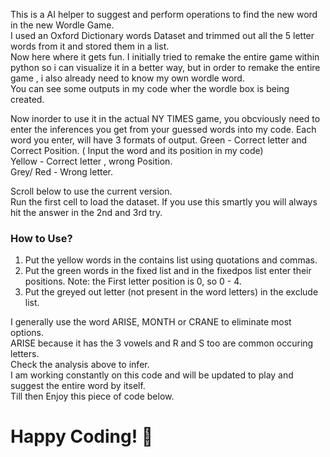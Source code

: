 This is a AI helper to suggest and perform operations to find the new word in the new Wordle Game.  
I used an Oxford Dictionary words Dataset and trimmed out all the 5 letter words from it and stored them in a list.  
Now here where it gets fun.
I initially tried to remake the entire game within python so i can visualize it in a better way, but in order to remake the entire game , i also already need to know my own wordle word.    
You can see some outputs in my code wher the wordle box is being created.

Now inorder to use it in the actual NY TIMES game, you obcviously need to enter the inferences you get from your guessed words into my code.
Each word you enter, will have 3 formats of output.
Green - Correct letter and Correct Position. ( Input the word and its position in my code)   
Yellow - Correct letter , wrong Position.    
Grey/ Red - Wrong letter.   


Scroll below to use the current version.   
Run the first cell to load the dataset.
If you use this smartly you will always hit the answer in the 2nd and  3rd try.  

### How to Use?  
1. Put the yellow words in the contains list using quotations and commas.   
2. Put the green words in the fixed list and in the fixedpos list enter their positions. Note: the First letter position is 0, so 0 - 4.   
3. Put the greyed out letter (not present in the word letters) in the exclude list.

I generally use the word ARISE, MONTH or CRANE to eliminate most options.   
 ARISE because it has the 3 vowels and R and S too are common occuring letters.    
Check the analysis above to infer.    
I am working constantly on this code and will be  updated to play and suggest the entire word by itself.      
Till then Enjoy this piece of code below.  


# Happy Coding! 🙂
